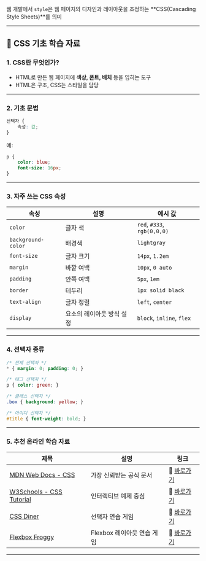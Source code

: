 웹 개발에서 `style`은 웹 페이지의 디자인과 레이아웃을 조정하는 **CSS(Cascading Style Sheets)**를 의미

---

## 🌱 CSS 기초 학습 자료

### 1. **CSS란 무엇인가?**
- HTML로 만든 웹 페이지에 **색상, 폰트, 배치** 등을 입히는 도구
- HTML은 구조, CSS는 스타일을 담당

---

### 2. **기초 문법**
```css
선택자 {
    속성: 값;
}
```
예:
```css
p {
    color: blue;
    font-size: 16px;
}
```

---

### 3. **자주 쓰는 CSS 속성**

| 속성        | 설명                           | 예시 값               |
|-------------|--------------------------------|------------------------|
| `color`     | 글자 색                        | `red`, `#333`, `rgb(0,0,0)` |
| `background-color` | 배경색             | `lightgray`            |
| `font-size` | 글자 크기                      | `14px`, `1.2em`        |
| `margin`    | 바깥 여백                      | `10px`, `0 auto`       |
| `padding`   | 안쪽 여백                      | `5px`, `1em`           |
| `border`    | 테두리                         | `1px solid black`      |
| `text-align`| 글자 정렬                      | `left`, `center`       |
| `display`   | 요소의 레이아웃 방식 설정      | `block`, `inline`, `flex` |

---

### 4. **선택자 종류**
```css
/* 전체 선택자 */
* { margin: 0; padding: 0; }

/* 태그 선택자 */
p { color: green; }

/* 클래스 선택자 */
.box { background: yellow; }

/* 아이디 선택자 */
#title { font-weight: bold; }
```

---

### 5. **추천 온라인 학습 자료**

| 제목 | 설명 | 링크 |
|------|------|------|
| [MDN Web Docs - CSS](https://developer.mozilla.org/ko/docs/Web/CSS) | 가장 신뢰받는 공식 문서 | 🔗 [바로가기](https://developer.mozilla.org/ko/docs/Web/CSS) |
| [W3Schools - CSS Tutorial](https://www.w3schools.com/css/) | 인터랙티브 예제 중심 | 🔗 [바로가기](https://www.w3schools.com/css/) |
| [CSS Diner](https://flukeout.github.io/) | 선택자 연습 게임 | 🔗 [바로가기](https://flukeout.github.io/) |
| [Flexbox Froggy](https://flexboxfroggy.com/) | Flexbox 레이아웃 연습 게임 | 🔗 [바로가기](https://flexboxfroggy.com/) |

---

